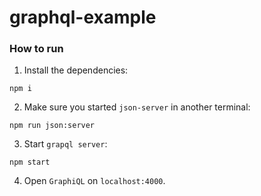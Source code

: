 # graphql-example

### How to run
1. Install the dependencies:
```
npm i
```
2. Make sure you started `json-server` in another terminal:
```
npm run json:server
```
3. Start `grapql server`:
```
npm start
```
4. Open `GraphiQL` on `localhost:4000`.
